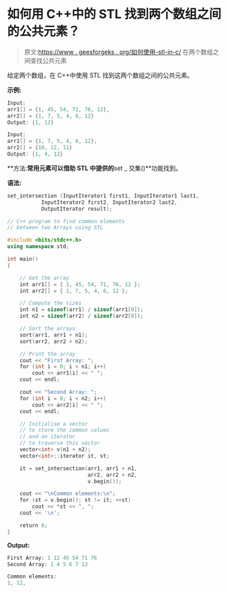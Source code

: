 # 如何用 C++中的 STL 找到两个数组之间的公共元素？

> 原文:[https://www . geesforgeks . org/如何使用-stl-in-c/](https://www.geeksforgeeks.org/how-to-find-common-elements-between-two-arrays-using-stl-in-c/) 在两个数组之间查找公共元素

给定两个数组，在 C++中使用 STL 找到这两个数组之间的公共元素。

**示例:**

```cpp
Input: 
arr1[] = {1, 45, 54, 71, 76, 12}, 
arr2[] = {1, 7, 5, 4, 6, 12}
Output: {1, 12}

Input: 
arr1[] = {1, 7, 5, 4, 6, 12}, 
arr2[] = {10, 12, 11}
Output: {1, 4, 12}

```

**方法:**常用元素可以借助 STL 中提供的**set _ 交集()**功能找到。

**语法:**

```cpp
set_intersection (InputIterator1 first1, InputIterator1 last1,
           InputIterator2 first2, InputIterator2 last2,
           OutputIterator result);

```

```cpp
// C++ program to find common elements
// between two Arrays using STL

#include <bits/stdc++.h>
using namespace std;

int main()
{

    // Get the array
    int arr1[] = { 1, 45, 54, 71, 76, 12 };
    int arr2[] = { 1, 7, 5, 4, 6, 12 };

    // Compute the sizes
    int n1 = sizeof(arr1) / sizeof(arr1[0]);
    int n2 = sizeof(arr2) / sizeof(arr2[0]);

    // Sort the arrays
    sort(arr1, arr1 + n1);
    sort(arr2, arr2 + n2);

    // Print the array
    cout << "First Array: ";
    for (int i = 0; i < n1; i++)
        cout << arr1[i] << " ";
    cout << endl;

    cout << "Second Array: ";
    for (int i = 0; i < n2; i++)
        cout << arr2[i] << " ";
    cout << endl;

    // Initialise a vector
    // to store the common values
    // and an iterator
    // to traverse this vector
    vector<int> v(n1 + n2);
    vector<int>::iterator it, st;

    it = set_intersection(arr1, arr1 + n1,
                          arr2, arr2 + n2,
                          v.begin());

    cout << "\nCommon elements:\n";
    for (st = v.begin(); st != it; ++st)
        cout << *st << ", ";
    cout << '\n';

    return 0;
}
```

**Output:**

```cpp
First Array: 1 12 45 54 71 76 
Second Array: 1 4 5 6 7 12 

Common elements:
1, 12,

```